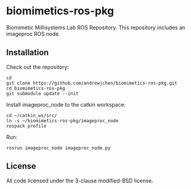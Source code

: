 biomimetics-ros-pkg
=========

Biomimetic Millisystems Lab ROS Repository.
This repository includes an imageproc ROS node.

Installation
--------------

Check out the repository:
```
cd
git clone https://github.com/andrewjchen/biomimetics-ros-pkg.git
cd biomimetics-ros-pkg
git submodule update --init
```

Install imageproc_node to the catkin workspace:
```
cd ~/catkin_ws/src/
ln -s ~/biomimetics-ros-pkg/imageproc_node
rospack profile
```

Run:
```
rosrun imageproc_node imageproc_node.py
```

License
------------
All code licensed under the 3-clause modified-BSD license.
